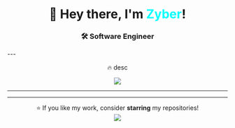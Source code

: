 
<h1 align="center">👋 Hey there, I'm <span style="color:#00FFFF">Zyber</span>!</h1>
<h3 align='center'>🛠️ Software Engineer</h3>
---

<p align='center'>🔥 desc</p>


<p align="center">
  <img src="https://skillicons.dev/icons?i=py,js,cpp,cs,html,css,nodejs,react,git,github&theme=dark"/>
</p>


---





---

<p align="center">
⭐ If you like my work, consider <b>starring</b> my repositories!<br/>
<img src="https://komarev.com/ghpvc/?username=&style=flat-square&color=blue"/>
</p>

